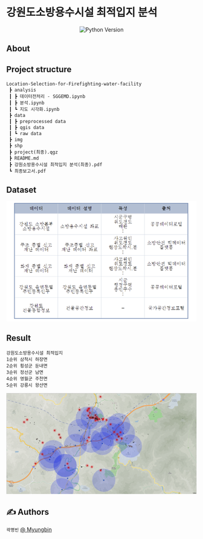 # 강원도소방용수시설 최적입지 분석

<div align="center">
    
  ![Python Version](https://img.shields.io/badge/Python-3.8.10-blue)
</div>

##  About <a name = "about"></a>


##  Project structure

```
Location-Selection-for-Firefighting-water-facility
 ┣ analysis
 ┃ ┣ 데이터전처리 - SGGEMD.ipynb
 ┃ ┣ 분석.ipynb
 ┃ ┗ 지도 시각화.ipynb
 ┣ data
 ┃ ┣ preprocessed data
 ┃ ┣ qgis data
 ┃ ┗ raw data
 ┣ img
 ┣ shp
 ┣ project(최종).qgz
 ┣ README.md
 ┣ 강원소방용수시설 최적입지 분석(최종).pdf
 ┗ 최종보고서.pdf
```
##  Dataset  
<div>

![단락 텍스트](./img/data.png)
</div>

## Result

```
강원도소방용수시설 최적입지
1순위 삼척시 하장면 
2순위 횡성군 둔내면    
3순위 정선군 남면  
4순위 영월군 주천면   
5순위 강릉시 왕산면 
```
<div align=center>

![단락 텍스트](./img/둔내면_화재용수_반경.png)
</div>


##  ✍️ Authors
 ``곽명빈`` [@ Myungbin](https://github.com/Myungbin?tab=repositories)